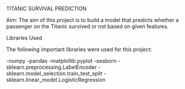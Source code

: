 TITANIC SURVIVAL PREDICTION


Aim: The aim of this project is to build a model that predicts whether a passenger on the Titanic survived or not based on given features.

Libraries Used

The following important libraries were used for this project:

 -numpy
 -pandas
 -matplotlib.pyplot
 -seaborn
 -sklearn.preprocessing.LabelEncoder
 -sklearn.model_selection.train_test_split
 -sklearn.linear_model.LogisticRegression
 
